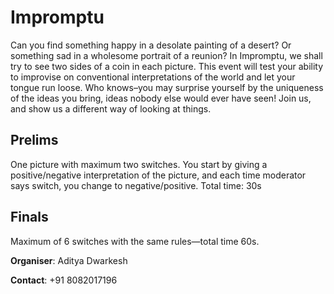 # Impromptu

Can you find something happy in a desolate painting of a desert? Or something sad in a wholesome portrait of a reunion? In Impromptu, we shall try to see two sides of a coin in each picture.
This event will test your ability to improvise on conventional interpretations of the world and let your tongue run loose. Who knows–you may surprise yourself by the uniqueness of the ideas you bring, ideas nobody else would ever have seen! Join us, and show us a different way of looking at things.

## Prelims

One picture with maximum two switches.
You start by giving a positive/negative interpretation of the picture, and each time moderator says switch, you change to negative/positive.
Total time: 30s

## Finals

Maximum of 6 switches with the same rules—total time 60s.

**Organiser**: Aditya Dwarkesh

**Contact**: +91 8082017196
